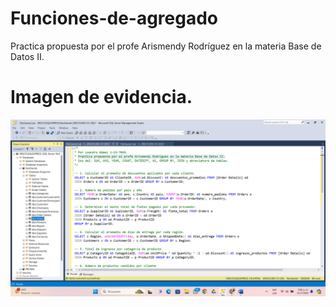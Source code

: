 # Funciones-de-agregado
Practica propuesta por el profe Arismendy Rodríguez en la materia Base de Datos II.

# Imagen de evidencia.
![](https://github.com/leandrogomezf6/Funciones-de-agregado/blob/main/Captura%20de%20pantalla.png)
